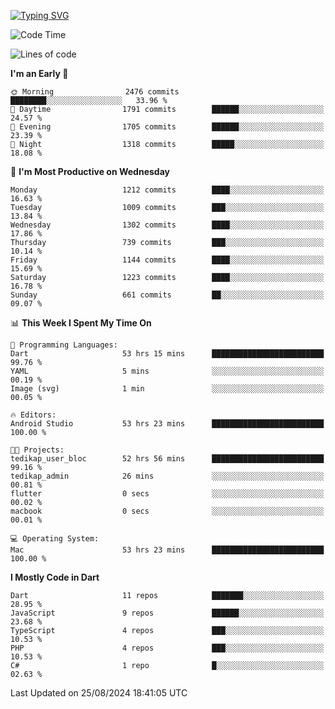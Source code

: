 
<a href="https://git.io/typing-svg"><img src="https://readme-typing-svg.demolab.com?font=Source+Code+Pro&pause=1000&random=false&width=435&lines=Hey+%F0%9F%A5%B6+iam+Yaskraz" alt="Typing SVG" /></a>
<!--START_SECTION:waka-->
![Code Time](http://img.shields.io/badge/Code%20Time-544%20hrs%2030%20mins-blue)

![Lines of code](https://img.shields.io/badge/From%20Hello%20World%20I%27ve%20Written-4.5%20million%20lines%20of%20code-blue)

**I'm an Early 🐤** 

```text
🌞 Morning                2476 commits        ████████░░░░░░░░░░░░░░░░░   33.96 % 
🌆 Daytime                1791 commits        ██████░░░░░░░░░░░░░░░░░░░   24.57 % 
🌃 Evening                1705 commits        ██████░░░░░░░░░░░░░░░░░░░   23.39 % 
🌙 Night                  1318 commits        █████░░░░░░░░░░░░░░░░░░░░   18.08 % 
```
📅 **I'm Most Productive on Wednesday** 

```text
Monday                   1212 commits        ████░░░░░░░░░░░░░░░░░░░░░   16.63 % 
Tuesday                  1009 commits        ███░░░░░░░░░░░░░░░░░░░░░░   13.84 % 
Wednesday                1302 commits        ████░░░░░░░░░░░░░░░░░░░░░   17.86 % 
Thursday                 739 commits         ███░░░░░░░░░░░░░░░░░░░░░░   10.14 % 
Friday                   1144 commits        ████░░░░░░░░░░░░░░░░░░░░░   15.69 % 
Saturday                 1223 commits        ████░░░░░░░░░░░░░░░░░░░░░   16.78 % 
Sunday                   661 commits         ██░░░░░░░░░░░░░░░░░░░░░░░   09.07 % 
```


📊 **This Week I Spent My Time On** 

```text
💬 Programming Languages: 
Dart                     53 hrs 15 mins      █████████████████████████   99.76 % 
YAML                     5 mins              ░░░░░░░░░░░░░░░░░░░░░░░░░   00.19 % 
Image (svg)              1 min               ░░░░░░░░░░░░░░░░░░░░░░░░░   00.05 % 

🔥 Editors: 
Android Studio           53 hrs 23 mins      █████████████████████████   100.00 % 

🐱‍💻 Projects: 
tedikap_user_bloc        52 hrs 56 mins      █████████████████████████   99.16 % 
tedikap_admin            26 mins             ░░░░░░░░░░░░░░░░░░░░░░░░░   00.81 % 
flutter                  0 secs              ░░░░░░░░░░░░░░░░░░░░░░░░░   00.02 % 
macbook                  0 secs              ░░░░░░░░░░░░░░░░░░░░░░░░░   00.01 % 

💻 Operating System: 
Mac                      53 hrs 23 mins      █████████████████████████   100.00 % 
```

**I Mostly Code in Dart** 

```text
Dart                     11 repos            ███████░░░░░░░░░░░░░░░░░░   28.95 % 
JavaScript               9 repos             ██████░░░░░░░░░░░░░░░░░░░   23.68 % 
TypeScript               4 repos             ███░░░░░░░░░░░░░░░░░░░░░░   10.53 % 
PHP                      4 repos             ███░░░░░░░░░░░░░░░░░░░░░░   10.53 % 
C#                       1 repo              █░░░░░░░░░░░░░░░░░░░░░░░░   02.63 % 
```




 Last Updated on 25/08/2024 18:41:05 UTC
<!--END_SECTION:waka-->
